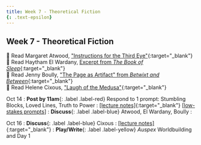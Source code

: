 ```yaml
---
title: Week 7 - Theoretical Fiction
{: .text-epsilon}
---
```


## Week 7 - Theoretical Fiction

📖 Read Margaret Atwood, ["Instructions for the Third Eye"](/assets/pdfs/atwood_instructions_for_third_eye.pdf){:target="_blank"}   
📖 Read Haytham El Wardany, [Excerpt from *The Book of Sleep*](#){:target="_blank"}   
📖 Read Jenny Boully, ["The Page as Artifact" from *Betwixt and Between*](/assets/pdfs/boully_page_as_artifact.pdf){:target="_blank"}   
📖 Read Helene Cixous, ["Laugh of the Medusa"](/assets/pdfs/cixous_laugh_of_medusa.pdf){:target="_blank"}   

Oct 14
: **Post by 11am**{: .label .label-red} Respond to 1 prompt: Stumbling Blocks, Loved Lines, Truth to Power
  : [[lecture notes]](#){:target="_blank"}  [[low-stakes prompts](/prompts.md)]
: **Discuss**{: .label .label-blue} Atwood, El Wardany, Boully
  : &nbsp;
  
  
Oct 16
: **Discuss**{: .label .label-blue} Cixous
  : [[lecture notes]](#){:target="_blank"}
: **Play/Write**{: .label .label-yellow} *Auspex* Worldbuilding and Day 1